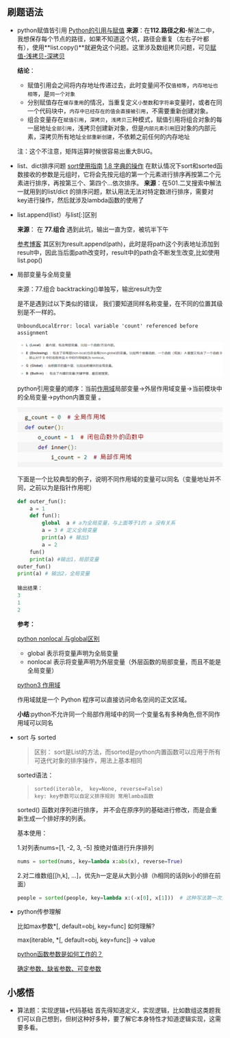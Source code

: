 
## 刷题语法
- python赋值皆引用
  [Python的引用与赋值](https://www.jianshu.com/p/5d8ec56b6d14)
  **来源**：在**112.路径之和**-解法二中，我想保存每个节点的路径，如果不知道这个坑，路径会重复（左右子叶都有），使用**list.copy()**就避免这个问题。这里涉及数组拷贝问题，可见[赋值-浅拷贝-深拷贝](https://blog.csdn.net/qq_24502469/article/details/104185122) 

  **结论**：

  - 赋值引用会之间将内存地址传递过去，此时变量间不仅`值相等`，`内存地址也相等`，是`同一个对象`
  - 分别赋值存在`缓存重用`的情况，当重复定义`小整数`和`字符串`变量时，或者在同一个代码块中，`内存中已经存在的值会直接被引用`，不需要重新创建对象。
  - 组合变量存在`赋值引用`，`深拷贝`，`浅拷贝`三种模式，赋值引用将组合对象的每一层地址`全部引用`，浅拷贝创建新对象，但是`内部元素引用`旧对象的内部元素，深拷贝所有地址`全部重新创建`，不依赖之前任何的内存地址

  注：这个不注意，矩阵运算时候很容易出重大BUG。

- list、dict排序问题
  [sort使用指南](https://wenku.baidu.com/view/3a39e64b081c59eef8c75fbfc77da26925c5966d.html)
  [1.8 字典的操作](https://python3-cookbook.readthedocs.io/zh_CN/latest/c01/p08_calculating_with_dict.html)
  在默认情况下sort和sorted函数接收的参数是元组时，它将会先按元组的第一个元素进行排序再按第二个元素进行排序，再按第三个、第四个…依次排序。
  **来源**：在501.二叉搜索中解法一就用到的list/dict 的排序问题，默认用法无法对特定数进行排序，需要对key进行操作，然后就涉及lambda函数的使用了

- list.append(list）与list[:]区别
  
  **来源**： 在 **77.组合** 遇到此坑，输出一直为空，被坑半下午
  
   [参考博客](https://blog.csdn.net/qwe954443563/article/details/110388570)
  其区别为result.append(path)，此时是将path这个列表地址添加到result中，因此当后面path改变时，result中的path会不断发生改变,比如使用list.pop()

- 局部变量与全局变量

  来源：77.组合 backtracking()单独写，输出result为空

  是不是遇到过以下类似的错误， 我们要知道同样名称变量，在不同的位置其级别是不一样的。

  ```
  UnboundLocalError: local variable 'count' referenced before assignment
  ```

  ![image-20220610171851573](https://raw.githubusercontent.com/kongyan66/Img-for-md/master/img/image-20220610171851573.png)

  python引用变量的顺序：当前[作用域](https://so.csdn.net/so/search?q=作用域&spm=1001.2101.3001.7020)局部变量->外层作用域变量->当前模块中的全局变量->python内置变量 。

  ![image-20220610172428706](https://raw.githubusercontent.com/kongyan66/Img-for-md/master/img/image-20220610172428706.png)

  下面是一个比较典型的例子，说明不同作用域的变量可以同名（变量地址并不同，之前以为是指针作用呢）

  ```python
  def outer_fun():
      a = 1
      def fun():
          global  a # a为全局变量，与上面等于1的 a 没有关系
          a = 3 # 定义全局变量
          print(a) # 输出3
          a = 2
      fun()
      print(a) #输出1，局部变量
  outer_fun()
  print(a) # 输出2，全局变量
  
  输出结果：
  3
  1
  2
  ```

  **参考：**

  [python nonlocal 与global区别](https://blog.csdn.net/HappyRocking/article/details/80115241)

  - global 表示将变量声明为全局变量
  - nonlocal 表示将变量声明为外层变量（外层函数的局部变量，而且不能是全局变量）

  [python3 作用域](https://www.runoob.com/python3/python3-namespace-scope.html)  

   作用域就是一个 Python 程序可以直接访问命名空间的正文区域。

  **小结**:python不允许同一个局部作用域中的同一个变量名有多种角色,但不同作用域可以同名

- sort 与 sorted

  > 区别： sort是List的方法，而sorted是python内置函数可以应用于所有可迭代对象的排序操作，用法上基本相同

  sorted语法：

  > ```
  > sorted(iterable,  key=None, reverse=False)
  > key: key参数可以自定义排序规则 常用lamba函数
  > ```

  sorted() 函数对序列进行排序， 并不会在原序列的基础进行修改，而是会重新生成一个排好序的列表。

  基本使用：

  1.对列表nums=[1, -2, 3, -5] 按绝对值进行升序排列

  ```python 
  nums = sorted(nums, key=lambda x:abs(x), reverse=True)
  ```

   2.对二维数组[[h,k], ...]，优先h一定是从大到小排（h相同的话则k小的排在前面）

  ```python
  people = sorted(people, key=lambda x:(-x[0], x[1]))  # 这种写法第一次见，不懂
  ```

  

- python传参理解

  比如max参数\*[, default=obj, key=func] 如何理解?

  max(iterable, \*[, default=obj, key=func]) -> value  

  [python函数参数是如何工作的？](https://segmentfault.com/a/1190000041772485)

  [确定参数、缺省参数、可变参数](https://blog.csdn.net/bigdataprimary/article/details/89341362)



## 小感悟

- 算法题：实现逻辑+代码基础 
  首先得知道定义，实现逻辑，比如数组这类题我们可以自己想到，但树这种好多种，要了解它本身特性才知道逻辑实现，这需要多看。


